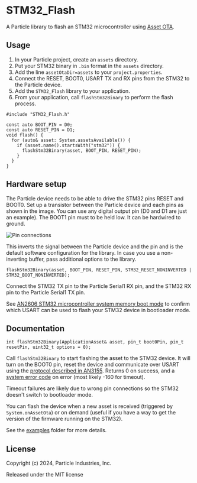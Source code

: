 # STM32_Flash

A Particle library to flash an STM32 microcontroller using [Asset OTA](https://docs.particle.io/reference/asset-ota/asset-ota/).

## Usage

1. In your Particle project, create an `assets` directory.
1. Put your STM32 binary in `.bin` format in the `assets` directory.
1. Add the line `assetOtaDir=assets` to your `project.properties`.
1. Connect the RESET, BOOT0, USART TX and RX pins from the STM32 to the Particle device.
1. Add the `STM32_Flash` library to your application.
1. From your application, call `flashStm32Binary` to perform the flash process.

```
#include "STM32_Flash.h"

const auto BOOT_PIN = D0;
const auto RESET_PIN = D1;
void flash() {
  for (auto& asset: System.assetsAvailable()) {
    if (asset.name().startsWith("stm32")) {
      flashStm32Binary(asset, BOOT_PIN, RESET_PIN);
    }
  }
}
```

## Hardware setup

The Particle device needs to be able to drive the STM32 pins RESET and BOOT0. Set up a transistor between the Particle device and each pins as shown in the image. You can use any digital output pin (D0 and D1 are just an example). The BOOT1 pin must to be held low. It can be hardwired to ground.

![Pin connections](pins.png)

This inverts the signal between the Particle device and the pin and is the default software configuration for the library. In case you use a non-inverting buffer, pass additional options to the library.

```
flashStm32Binary(asset, BOOT_PIN, RESET_PIN, STM32_RESET_NONINVERTED | STM32_BOOT_NONINVERTED);
```

Connect the STM32 TX pin to the Particle Serial1 RX pin, and the STM32 RX pin to the Particle Serial1 TX pin.

See [AN2606 STM32 microcontroller system memory boot mode](https://www.st.com/resource/en/application_note/an2606-stm32-microcontroller-system-memory-boot-mode-stmicroelectronics.pdf) to confirm which USART can be used to flash your STM32 device in bootloader mode.

## Documentation

```
int flashStm32Binary(ApplicationAsset& asset, pin_t boot0Pin, pin_t resetPin, uint32_t options = 0);
```

Call `flashStm32Binary` to start flashing the asset to the STM32 device. It will turn on the BOOT0 pin, reset the device and communicate over USART using the [protocol described in AN3155](https://www.st.com/resource/en/application_note/an3155-usart-protocol-used-in-the-stm32-bootloader-stmicroelectronics.pdf). Returns 0 on success, and a [system error code](https://docs.particle.io/reference/device-os/firmware/#system-errors) on error (most likely -160 for timeout).

Timeout failures are likely due to wrong pin connections so the STM32 doesn't switch to bootloader mode.

You can flash the device when a new asset is received (triggered by `System.onAssetOta`) or on demand (useful if you have a way to get the version of the firmware running on the STM32).

See the [examples](examples) folder for more details.

## License

Copyright (c) 2024, Particle Industries, Inc.

Released under the MIT license
